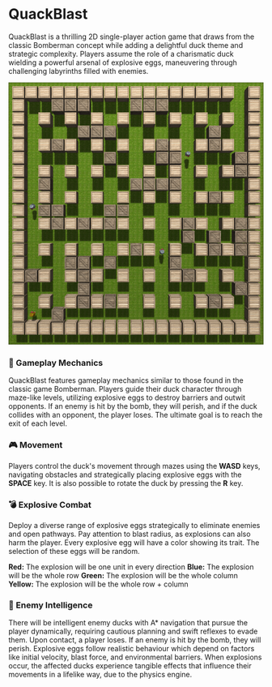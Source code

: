 # QuackBlast
QuackBlast is a thrilling 2D single-player action game that draws from
the classic Bomberman concept while adding a delightful duck theme and
strategic complexity. Players assume the role of a charismatic duck
wielding a powerful arsenal of explosive eggs, maneuvering through
challenging labyrinths filled with enemies.

<img src="https://github.com/fini03/QuackBlast/blob/main/game.png">

### 👾 Gameplay Mechanics

QuackBlast features gameplay mechanics similar to those found in the
classic game Bomberman. Players guide their duck character through
maze-like levels, utilizing explosive eggs to destroy barriers and
outwit opponents. If an enemy is hit by the bomb, they will perish,
and if the duck collides with an opponent, the player loses. The ultimate
goal is to reach the exit of each level.

### 🎮 Movement

Players control the duck's movement through mazes using the **WASD**
keys, navigating obstacles and strategically placing explosive eggs with
the **SPACE** key. It is also possible to rotate the duck by pressing the
**R** key.

### 💣 Explosive Combat

Deploy a diverse range of explosive eggs strategically to eliminate
enemies and open pathways. Pay attention to blast radius, as explosions
can also harm the player. Every explosive egg will have a color showing
its trait. The selection of these eggs will be random. 

**Red:** The explosion will be one unit in every direction
**Blue:** The explosion will be the whole row
**Green:** The explosion will be the whole column
**Yellow:** The explosion will be the whole row + column

### 🦆 Enemy Intelligence

There will be intelligent enemy ducks with A* navigation that pursue the
player dynamically, requiring cautious planning and swift reflexes to
evade them. Upon contact, a player loses. If an enemy is hit by the bomb,
they will perish. Explosive eggs follow realistic behaviour which depend
on factors like initial velocity, blast force, and environmental barriers.
When explosions occur, the affected ducks experience tangible effects that
influence their movements in a lifelike way, due to the physics engine.
